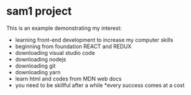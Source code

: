 # sam1 project

This is an example demonstrating my interest:

* learning front-end development to increase my computer skills
* beginning from foundation REACT and REDUX
* downloading visual studio code
* downloading nodejs
* downloading git
* downloading yarn
* learn html  and codes from MDN web docs
* you need to be skillful after a while
*every success comes at a cost